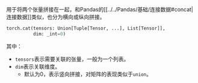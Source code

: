 用于将两个张量拼接在一起，和Pandas的[[../../Pandas/基础/连接数据#concat|连接数据]]类似，也分为横向或纵向拼接。

```python
torch.cat(tensors: Union[Tuple[Tensor, ...], List[Tensor]], 
		  dim: _int=0)
```
其中：
- `tensors`表示需要关联的张量，一般为一个列表。
- `dim`表示关联维度。
	- 默认为0，表示竖向拼接，对矩阵的表现类似于`union`。
